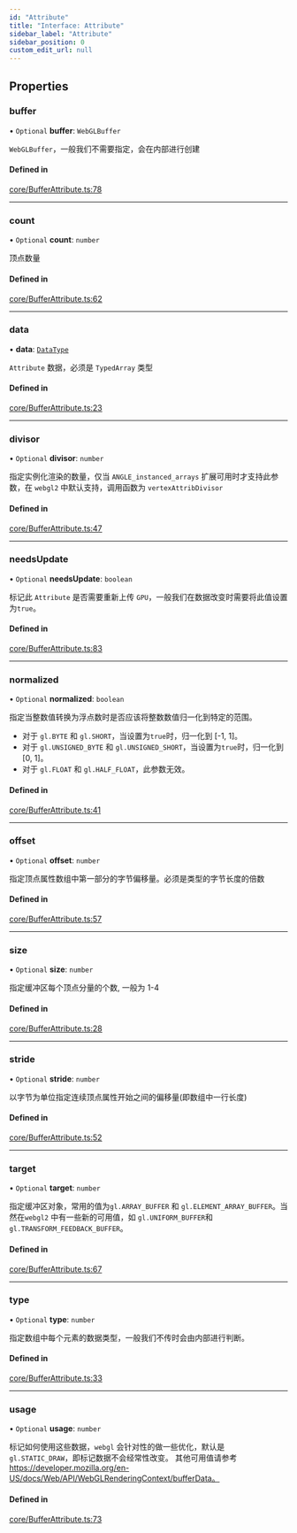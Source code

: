 ```yaml
---
id: "Attribute"
title: "Interface: Attribute"
sidebar_label: "Attribute"
sidebar_position: 0
custom_edit_url: null
---
```


## Properties

### buffer

• `Optional` **buffer**: `WebGLBuffer`

`WebGLBuffer`，一般我们不需要指定，会在内部进行创建

#### Defined in

[core/BufferAttribute.ts:78](https://github.com/sakitam-gis/vis-engine/blob/master/src/core/BufferAttribute.ts?at&#x3D;cadd330#line&#x3D;78)

___

### count

• `Optional` **count**: `number`

顶点数量

#### Defined in

[core/BufferAttribute.ts:62](https://github.com/sakitam-gis/vis-engine/blob/master/src/core/BufferAttribute.ts?at&#x3D;cadd330#line&#x3D;62)

___

### data

• **data**: [`DataType`](../#datatype)

`Attribute` 数据，必须是 `TypedArray` 类型

#### Defined in

[core/BufferAttribute.ts:23](https://github.com/sakitam-gis/vis-engine/blob/master/src/core/BufferAttribute.ts?at&#x3D;cadd330#line&#x3D;23)

___

### divisor

• `Optional` **divisor**: `number`

指定实例化渲染的数量，仅当 `ANGLE_instanced_arrays` 扩展可用时才支持此参数，在
`webgl2` 中默认支持，调用函数为 `vertexAttribDivisor`

#### Defined in

[core/BufferAttribute.ts:47](https://github.com/sakitam-gis/vis-engine/blob/master/src/core/BufferAttribute.ts?at&#x3D;cadd330#line&#x3D;47)

___

### needsUpdate

• `Optional` **needsUpdate**: `boolean`

标记此 `Attribute` 是否需要重新上传 `GPU`，一般我们在数据改变时需要将此值设置为`true`。

#### Defined in

[core/BufferAttribute.ts:83](https://github.com/sakitam-gis/vis-engine/blob/master/src/core/BufferAttribute.ts?at&#x3D;cadd330#line&#x3D;83)

___

### normalized

• `Optional` **normalized**: `boolean`

指定当整数值转换为浮点数时是否应该将整数数值归一化到特定的范围。
- 对于 `gl.BYTE` 和 `gl.SHORT`，当设置为`true`时，归一化到 [-1, 1]。
- 对于 `gl.UNSIGNED_BYTE` 和 `gl.UNSIGNED_SHORT`，当设置为`true`时，归一化到 [0, 1]。
- 对于 `gl.FLOAT` 和 `gl.HALF_FLOAT`，此参数无效。

#### Defined in

[core/BufferAttribute.ts:41](https://github.com/sakitam-gis/vis-engine/blob/master/src/core/BufferAttribute.ts?at&#x3D;cadd330#line&#x3D;41)

___

### offset

• `Optional` **offset**: `number`

指定顶点属性数组中第一部分的字节偏移量。必须是类型的字节长度的倍数

#### Defined in

[core/BufferAttribute.ts:57](https://github.com/sakitam-gis/vis-engine/blob/master/src/core/BufferAttribute.ts?at&#x3D;cadd330#line&#x3D;57)

___

### size

• `Optional` **size**: `number`

指定缓冲区每个顶点分量的个数, 一般为 1-4

#### Defined in

[core/BufferAttribute.ts:28](https://github.com/sakitam-gis/vis-engine/blob/master/src/core/BufferAttribute.ts?at&#x3D;cadd330#line&#x3D;28)

___

### stride

• `Optional` **stride**: `number`

以字节为单位指定连续顶点属性开始之间的偏移量(即数组中一行长度)

#### Defined in

[core/BufferAttribute.ts:52](https://github.com/sakitam-gis/vis-engine/blob/master/src/core/BufferAttribute.ts?at&#x3D;cadd330#line&#x3D;52)

___

### target

• `Optional` **target**: `number`

指定缓冲区对象，常用的值为`gl.ARRAY_BUFFER` 和 `gl.ELEMENT_ARRAY_BUFFER`。当然在`webgl2` 中有一些新的可用值，如 `gl.UNIFORM_BUFFER`和 `gl.TRANSFORM_FEEDBACK_BUFFER`。

#### Defined in

[core/BufferAttribute.ts:67](https://github.com/sakitam-gis/vis-engine/blob/master/src/core/BufferAttribute.ts?at&#x3D;cadd330#line&#x3D;67)

___

### type

• `Optional` **type**: `number`

指定数组中每个元素的数据类型，一般我们不传时会由内部进行判断。

#### Defined in

[core/BufferAttribute.ts:33](https://github.com/sakitam-gis/vis-engine/blob/master/src/core/BufferAttribute.ts?at&#x3D;cadd330#line&#x3D;33)

___

### usage

• `Optional` **usage**: `number`

标记如何使用这些数据，`webgl` 会针对性的做一些优化，默认是 `gl.STATIC_DRAW`，即标记数据不会经常性改变。
其他可用值请参考 https://developer.mozilla.org/en-US/docs/Web/API/WebGLRenderingContext/bufferData。

#### Defined in

[core/BufferAttribute.ts:73](https://github.com/sakitam-gis/vis-engine/blob/master/src/core/BufferAttribute.ts?at&#x3D;cadd330#line&#x3D;73)
